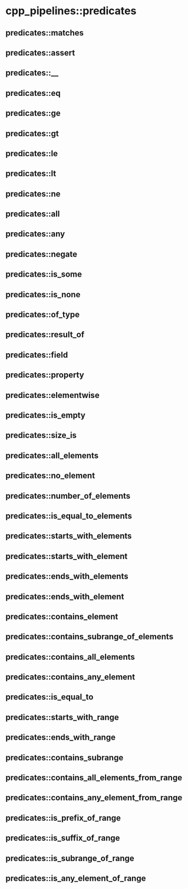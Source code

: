 # cpp_pipelines::predicates

## predicates::matches
## predicates::assert

## predicates::__

## predicates::eq
## predicates::ge
## predicates::gt
## predicates::le
## predicates::lt
## predicates::ne

## predicates::all
## predicates::any
## predicates::negate

## predicates::is_some
## predicates::is_none

## predicates::of_type

## predicates::result_of
## predicates::field
## predicates::property

## predicates::elementwise

## predicates::is_empty
## predicates::size_is

## predicates::all_elements
## predicates::no_element

## predicates::number_of_elements

## predicates::is_equal_to_elements
## predicates::starts_with_elements
## predicates::starts_with_element
## predicates::ends_with_elements
## predicates::ends_with_element
## predicates::contains_element
## predicates::contains_subrange_of_elements
## predicates::contains_all_elements
## predicates::contains_any_element

## predicates::is_equal_to
## predicates::starts_with_range
## predicates::ends_with_range
## predicates::contains_subrange
## predicates::contains_all_elements_from_range
## predicates::contains_any_element_from_range
## predicates::is_prefix_of_range
## predicates::is_suffix_of_range
## predicates::is_subrange_of_range

## predicates::is_any_element_of_range
